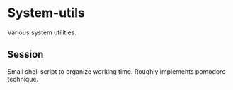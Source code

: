 System-utils
============

Various system utilities.

Session
-------

Small shell script to organize working time.
Roughly implements pomodoro technique.

